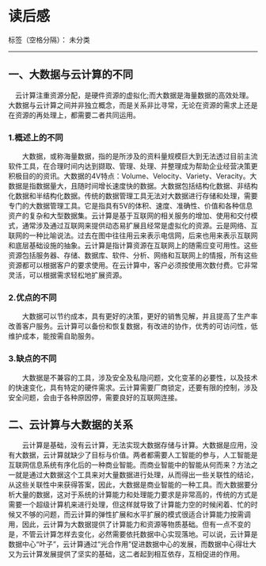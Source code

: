 ﻿# 读后感

标签（空格分隔）： 未分类

---

## 一、大数据与云计算的不同
&ensp;&ensp;云计算注重资源分配，是硬件资源的虚拟化;而大数据是海量数据的高效处理。大数据与云计算之间并非独立概念，而是关系非比寻常，无论在资源的需求上还是在资源的再处理上，都需要二者共同运用。
### 1.概述上的不同
&emsp;&emsp;大数据，或称海量数据，指的是所涉及的资料量规模巨大到无法透过目前主流软件工具，在合理时间内达到撷取、管理、处理、并整理成为帮助企业经营决策更积极目的的资讯。大数据的4V特点：Volume、Velocity、Variety、Veracity。大数据是指数据量大，且随时间增长速度快的数据。大数据包括结构化数据、非结构化数据和半结构化数据。传统的数据管理工具无法对大数据进行存储和处理，需要专门的大数据管理工具。它是指具有5V的体积、速度、准确性、价值和各种信息资产的复杂和大型数据集。云计算是基于互联网的相关服务的增加、使用和交付模式，通常涉及通过互联网来提供动态易扩展且经常是虚拟化的资源。云是网络、互联网的一种比喻说法。过去在图中往往用云来表示电信网，后来也用来表示互联网和底层基础设施的抽象。云计算是指计算资源在互联网上的随需应变可用性。这些资源包括服务器、存储、数据库、软件、分析、网络和互联网上的情报，所有这些资源都可以根据客户的要求使用。在云计算中，客户必须按使用次数付费。它非常灵活，可以根据需求轻松地扩展资源。
### 2.优点的不同
&emsp;&emsp;大数据可以节约成本，具有更好的决策，更好的销售见解，并且提高了生产率改善客户服务。云计算可以备份和恢复数据，有改进的协作，优秀的可访问性，低维护成本，能按需自助服务。
### 3.缺点的不同
&emsp;&emsp;大数据是不兼容的工具，涉及安全及私隐问题，文化变革的必要性，以及技术的快速变化，具有特定的硬件需求。云计算需要厂商锁定，还要有限的控制，涉及安全问题，会由于各种原因停，需要良好的互联网连接。
## 二、云计算与大数据的关系
&emsp;&emsp;云计算是基础，没有云计算，无法实现大数据存储与计算。大数据是应用，没有大数据，云计算就缺少了目标与价值。两者都需要人工智能的参与，人工智能是互联网信息系统有序化后的一种商业智能。而商业智能中的智能从何而来？方法之一就是通过大数据这个工具来对大量数据进行处理，从而得出一些关联性的结论，从这些关联性中来获得答案，因此，大数据是商业智能的一种工具。而大数据要分析大量的数据，这对于系统的计算能力和处理能力要求是非常高的，传统的方式是需要一个超级计算机来进行处理，但这样就导致了计算能力空的时候闲着、忙的时候又不够的问题，而云计算的弹性扩展和水平扩展的模式很适合计算能力按需调用，因此，云计算为大数据提供了计算能力和资源等物质基础。但有一点不变的是，不管云计算怎样去变化，必然需要依托数据中心实现落地。可以说，云计算是数据中心“叶子”，云计算通过“光合作用”促进数据中心的发展，而数据中心得壮大又为云计算发展提供了坚实的基础，这二者起到相互依存，互相促进的作用。





